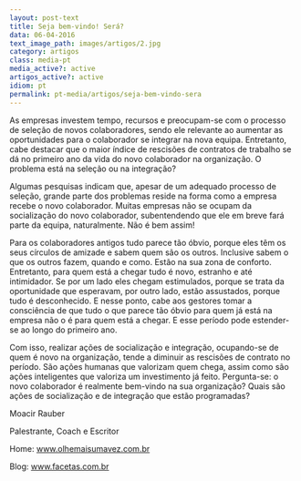 ```yaml
---
layout: post-text
title: Seja bem-vindo! Será?
data: 06-04-2016
text_image_path: images/artigos/2.jpg
category: artigos
class: media-pt
media_active?: active
artigos_active?: active
idiom: pt
permalink: pt-media/artigos/seja-bem-vindo-sera
---
```



As empresas investem tempo, recursos e preocupam-se com o processo de seleção de novos colaboradores, sendo ele relevante ao aumentar as oportunidades para o colaborador se integrar na nova equipa. Entretanto, cabe destacar que o maior índice de rescisões de contratos de trabalho se dá no primeiro ano da vida do novo colaborador na organização. O problema está na seleção ou na integração?

Algumas pesquisas indicam que, apesar de um adequado processo de seleção, grande parte dos problemas reside na forma como a empresa recebe o novo colaborador. Muitas empresas não se ocupam da socialização do novo colaborador, subentendendo que ele em breve fará parte da equipa, naturalmente. Não é bem assim!

Para os colaboradores antigos tudo parece tão óbvio, porque eles têm os seus círculos de amizade e sabem quem são os outros. Inclusive sabem o que os outros fazem, quando e como. Estão na sua zona de conforto. Entretanto, para quem está a chegar tudo é novo, estranho e até intimidador. Se por um lado eles chegam estimulados, porque se trata da oportunidade que esperavam, por outro lado, estão assustados, porque tudo é desconhecido. E nesse ponto, cabe aos gestores tomar a consciência de que tudo o que parece tão óbvio para quem já está na empresa não o é para quem está a chegar. E esse período pode estender-se ao longo do primeiro ano.

Com isso, realizar ações de socialização e integração, ocupando-se de quem é novo na organização, tende a diminuir as rescisões de contrato no período. São ações humanas que valorizam quem chega, assim como são ações inteligentes que valoriza um investimento já feito. Pergunta-se: o novo colaborador é realmente bem-vindo na sua organização? Quais são ações de socialização e de integração que estão programadas?

Moacir Rauber

Palestrante, Coach e Escritor

Home: www.olhemaisumavez.com.br

Blog: www.facetas.com.br
